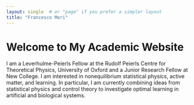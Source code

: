 ```yaml
---
layout: single  # or "page" if you prefer a simpler layout
title: "Francesco Mori"
---
```


# Welcome to My Academic Website

I am a Leverhulme-Peierls Fellow at the Rudolf Peierls Centre for Theoretical Physics, University of Oxford and a Junior Research Fellow at New College. I am interested in nonequilibrium statistical physics, active matter, and learning. In particular, I am currently combining ideas from statistical physics and control theory to investigate optimal learning in artificial and biological systems.


